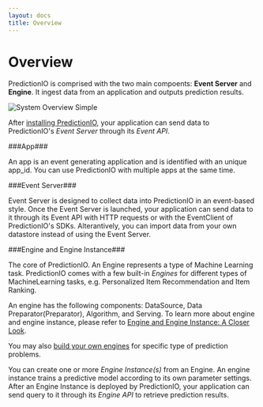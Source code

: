 ```yaml
---
layout: docs
title: Overview
---
```


# Overview

PredictionIO is comprised with the two main compoents: **Event Server** and **Engine**. It ingest data from an application and outputs prediction results.

![System Overview Simple](/images/system-overview-simple.png)


After [installing PredictionIO](/install/index.html), your application can send data to
PredictionIO's *Event Server* through its *Event API*.

###App###

An app is an event generating application and is identified with an unique app_id. You can use PredictionIO with multiple apps at the same time. 

###Event Server###

Event Server is designed to collect data into PredictionIO in an event-based style. Once the Event Server is launched, your application can send data to it through its Event API with HTTP requests or with the EventClient of PredictionIO's SDKs. 
Alterantively, you can import data from your own datastore instead of using the Event Server. 

###Engine and Engine Instance###

The core of PredictionIO. An Engine represents a type of Machine Learning task. PredictionIO comes with a few built-in *Engines* for different types of MachineLearning tasks, e.g. Personalized Item Recommendation and Item Ranking. 

An engine has the following components: DataSource, Data Preparator(Preparator), Algorithm, and Serving. To learn more about engine and engine instance, please refer to [Engine and Engine Instance: A Closer Look]().

You may also [build your own engines](/enginebuilders/index.html) for specific type of prediction problems.

You can create one or more *Engine Instance(s)* from an Engine. An engine
instance trains a predictive model according to its own parameter settings. After
an Engine Instance is deployed by PredictionIO, your application can send query
to it through its *Engine API* to retrieve prediction results.



